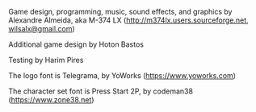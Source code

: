 Game design, programming, music, sound effects, and graphics by
Alexandre Almeida, aka M-374 LX
(http://m374lx.users.sourceforge.net, wilsalx@gmail.com)

Additional game design by Hoton Bastos

Testing by Harim Pires

The logo font is Telegrama, by YoWorks (https://www.yoworks.com)

The character set font is Press Start 2P, by codeman38 (https://www.zone38.net)

